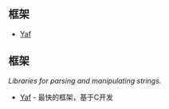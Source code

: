 ## 框架
  - [Yaf](#Yaf)

## 框架
*Libraries for parsing and manipulating strings.*

* [Yaf](https://github.com/laruence/yaf) - 最快的框架，基于C开发
